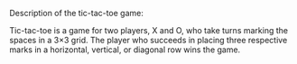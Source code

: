 Description of the tic-tac-toe game:

Tic-tac-toe is a game for two players, X and O, who take turns marking the spaces in a 3×3 grid. The player who succeeds in placing three respective marks in a horizontal, vertical, or diagonal row wins the game.
